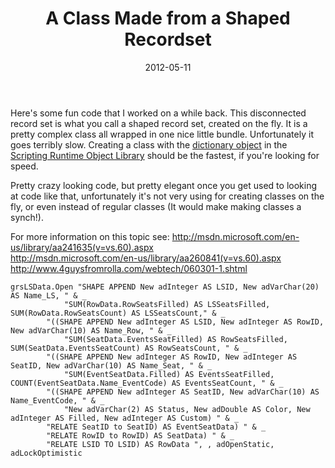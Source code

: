 ﻿---
date: 2012-05-11
title: A Class Made from a Shaped Recordset
tags:
    - code
    - shaped-recordset
---

Here's some fun code that I worked on a while back. This disconnected record set is what you call a shaped record set, created on the fly. It is a pretty complex class all wrapped in one nice little bundle. Unfortunately it goes terribly slow. Creating a class with the <a href="http://msdn.microsoft.com/en-us/library/aa164502(v=office.10).aspx">dictionary object</a> in the <a href="http://msdn.microsoft.com/en-us/library/aa164509(v=office.10).aspx">Scripting Runtime Object Library</a> should be the fastest, if you're looking for speed.

Pretty crazy looking code, but pretty elegant once you get used to looking at code like that, unfortunately it's not very using for creating classes on the fly, or even instead of regular classes (It would make making classes a synch!).

For more information on this topic see:
<a href="http://msdn.microsoft.com/en-us/library/aa241635(v=vs.60).aspx">http://msdn.microsoft.com/en-us/library/aa241635(v=vs.60).aspx</a><br /><a href="http://msdn.microsoft.com/en-us/library/aa260841(v=vs.60).aspx">http://msdn.microsoft.com/en-us/library/aa260841(v=vs.60).aspx</a><br /><a href="http://www.4guysfromrolla.com/webtech/060301-1.shtml">http://www.4guysfromrolla.com/webtech/060301-1.shtml</a>

``` vbscript
grsLSData.Open "SHAPE APPEND New adInteger AS LSID, New adVarChar(20) AS Name_LS, " & _
            "SUM(RowData.RowSeatsFilled) AS LSSeatsFilled, SUM(RowData.RowSeatsCount) AS LSSeatsCount," & _
        "((SHAPE APPEND New adInteger AS LSID, New adInteger AS RowID, New adVarChar(10) AS Name_Row, " & _
            "SUM(SeatData.EventsSeatFilled) AS RowSeatsFilled, SUM(SeatData.EventsSeatCount) AS RowSeatsCount, " & _
        "((SHAPE APPEND New adInteger AS RowID, New adInteger AS SeatID, New adVarChar(10) AS Name_Seat, " & _
            "SUM(EventSeatData.Filled) AS EventsSeatFilled, COUNT(EventSeatData.Name_EventCode) AS EventsSeatCount, " & _
        "((SHAPE APPEND New adInteger AS SeatID, New adVarChar(10) AS Name_EventCode, " & _
            "New adVarChar(2) AS Status, New adDouble AS Color, New adInteger AS Filled, New adInteger AS Custom) " & _
        "RELATE SeatID to SeatID) AS EventSeatData) " & _
        "RELATE RowID to RowID) AS SeatData) " & _
        "RELATE LSID TO LSID) AS RowData ", , adOpenStatic, adLockOptimistic
```
